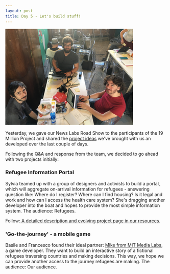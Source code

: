 ```yaml
---
layout: post
title: Day 5 - Let's build stuff!
---
```


<img class="center" src="/img/2015-11-06.JPG" width="400">

Yesterday, we gave our News Labs Road Show to the participants of the 19 Million Project and shared the [project ideas](http://19mm.bbcnewslabs.co.uk/2015/11/05/day-4-list-of-projects.html) we've brought with us an developed over the last couple of days.

Following the Q&A and response from the team, we decided to go ahead with two projects initially:

### Refugee Information Portal

Sylvia teamed up with a group of designers and activists to build a portal, which will aggregate on-arrival information for refugees - answering question like: Where do I register? Where can I find housing? Is it legal and work and how can I access the health care system? She's dragging another developer into the boat and hopes to provide the most simple information system. The audience: Refugees.

Follow:[ A detailed description and evolving project page in our resources](19mm.bbcnewslabs.co.uk/resources/refugee-info-portal/).

### 'Go-the-journey' - a mobile game

Basile and Francesco found their ideal partner: [Mike from MIT Media Labs](https://twitter.com/lazerwalker), a game developer. They want to build an interactive story of a fictional refugees traversing countries and making decisions. This way, we hope we can provide another access to the journey refugees are making. The audience: Our audience.
